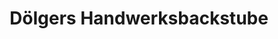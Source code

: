 ---
title: "Dölgers Handwerksbackstube"
url: /woerth-am-main/doelgers-handwerksbackstube/
shop: Bäckerei
---